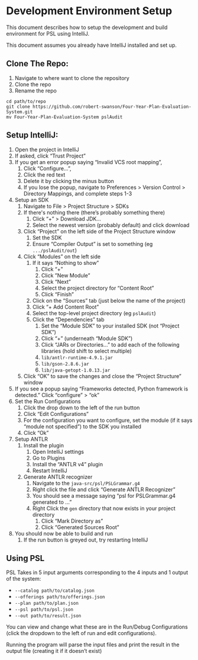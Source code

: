 # Development Environment Setup

This document describes how to setup the development and build environment for PSL using IntelliJ.

This document assumes you already have IntelliJ installed and set up.

## Clone The Repo:

1. Navigate to where want to clone the repository
2. Clone the repo
3. Rename the repo

```
cd path/to/repo
git clone https://github.com/robert-swanson/Four-Year-Plan-Evaluation-System.git
mv Four-Year-Plan-Evaluation-System pslAudit
```

## Setup IntelliJ:

1. Open the project in IntelliJ
2. If asked, click “Trust Project”
3. If you get an error popup saying “Invalid VCS root mapping”, 
   1. Click “Configure...”, 
   2. Click the red text
   3. Delete it by clicking the minus button
   4. If you lose the popup, navigate to Preferences > Version Control > Directory Mappings, and complete steps 1-3
4. Setup an SDK
   1. Navigate to File > Project Structure > SDKs
   2. If there's nothing there (there’s probably something there)
      1. Click “+” > Download JDK... 
      2. Select the newest version (probably default) and click download
   3. Click “Project” on the left side of the Project Structure window
      1. Set the SDK
      2. Ensure “Compiler Output” is set to something (eg `.../pslAudit/out`)
   4. Click “Modules” on the left side
      1. If it says “Nothing to show”
         1. Click “+”
         2. Click ”New Module”
         3. Click “Next”
         4. Select the project directory for “Content Root”
         5. Click “Finish”
      2. Click on the “Sources” tab (just below the name of the project)
      3. Click “+ Add Content Root”
      4. Select the top-level project directory (eg `pslAudit`)
      5. Click the “Dependencies” tab
         1. Set the “Module SDK” to your installed SDK (not “Project SDK”)
         2. Click “+” (underneath “Module SDK”)
         3. Click “JARs or Directories...” to add each of the following libraries (hold shift to select multiple)
         4. `lib/antlr-runtime-4.9.1.jar`
         5. `lib/gson-2.8.6.jar`
         6. `lib/java-getopt-1.0.13.jar`
   5. Click “OK” to save the changes and close the “Project Structure” window
5. If you see a popup saying “Frameworks detected, Python framework is detected.” Click “configure” > “ok”
6. Set the Run Configurations
   1. Click the drop down to the left of the run button
   2. Click “Edit Configurations”
   3. For the configuration you want to configure, set the module (if it says “module not specified”) to the SDK you installed
   4. Click “Ok”
7. Setup ANTLR
   1. Install the plugin
      1. Open IntelliJ settings
      2. Go to Plugins
      3. Install the “ANTLR v4” plugin
      4. Restart IntelliJ
   2. Generate ANTLR recognizer
      1. Navigate to the `java-src/psl/PSLGrammar.g4`
      2. Right click the file and click “Generate ANTLR Recognizer”
      3. You should see a message saying “psl for PSLGrammar.g4 generated to ...”
      4. Right Click the `gen` directory that now exists in your project directory
         1. Click “Mark Directory as”
         2. Click “Generated Sources Root”
8. You should now be able to build and run
   1. If the run button is greyed out, try restarting IntelliJ

## Using PSL

PSL Takes in 5 input arguments corresponding to the 4 inputs and 1 output of the system:

- `--catalog path/to/catalog.json`
- `--offerings path/to/offerings.json`
- `--plan path/to/plan.json`
- `--psl path/to/psl.json`
- `--out path/to/result.json`

You can view and change what these are in the Run/Debug Configurations (click the dropdown to the left of run and edit configurations).

Running the program will parse the input files and print the result in the output file (creating it if it doesn’t exist)